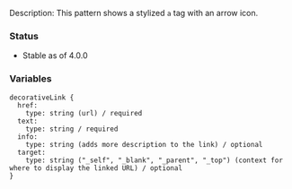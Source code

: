 Description: This pattern shows a stylized `a` tag with an arrow icon.

### Status
* Stable as of 4.0.0

### Variables
~~~
decorativeLink {
  href:
    type: string (url) / required
  text:
    type: string / required
  info: 
    type: string (adds more description to the link) / optional
  target:
    type: string ("_self", "_blank", "_parent", "_top") (context for where to display the linked URL) / optional
}
~~~
